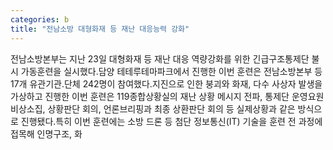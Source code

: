 ```yaml
---
categories: b
title: "전남소방 대형화재 등 재난 대응능력 강화"
---
```

전남소방본부는 지난 23일 대형화재 등 재난 대응 역량강화를 위한 긴급구조통제단 불시 가동훈련을 실시했다.담양 테테루테마파크에서 진행한 이번 훈련은 전남소방본부 등 17개 유관기관․단체 242명이 참여했다.지진으로 인한 붕괴와 화재, 다수 사상자 발생을 가상하고 진행한 이번 훈련은 119종합상황실의 재난 상황 메시지 전파, 통제단 운영요원 비상소집, 상황판단 회의, 언론브리핑과 최종 상환판단 회의 등 실제상황과 같은 방식으로 진행됐다.특히 이번 훈련에는 소방 드론 등 첨단 정보통신(IT) 기술을 훈련 전 과정에 접목해 인명구조, 화